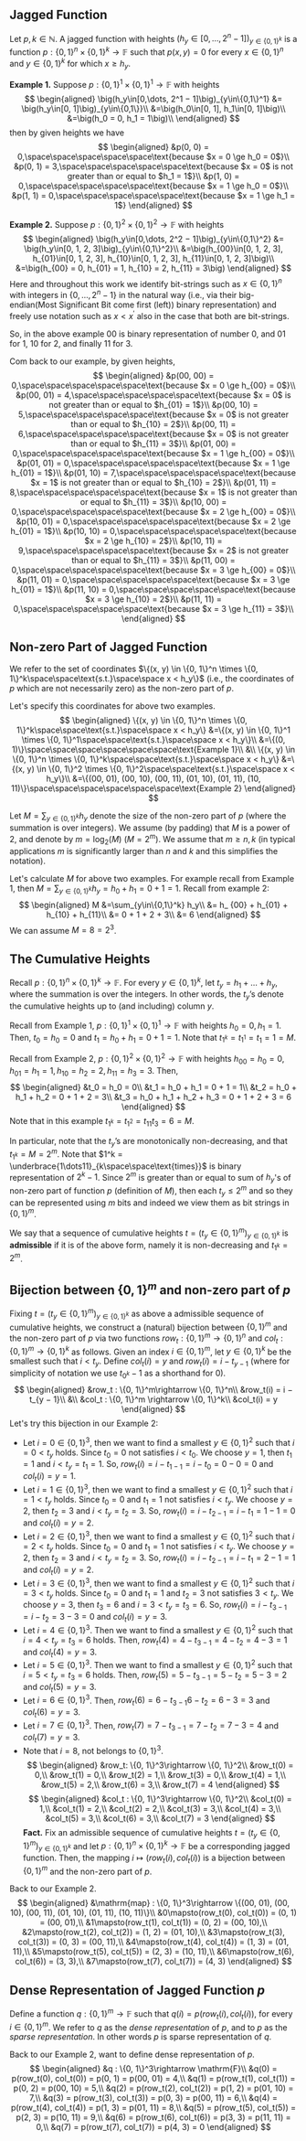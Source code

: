 ## Jagged Function
Let $p, k\in\mathbb{N}$. A jagged function with heights $\big(h_y\in[0,\dots, 2^n − 1]\big)_{y\in\{0,1\}^k}$ is a function $p : \{0, 1\}^n\times\{0, 1\}^k\rightarrow\mathbb{F}$ such that $p(x, y) = 0$ for every $x \in \{0, 1\}^n$ and $y \in \{0, 1\}^k$ for
which $x \ge h_y$.

**Example 1.** Suppose $p : \{0, 1\}^1\times\{0, 1\}^1\rightarrow\mathbb{F}$ with heights
$$
\begin{aligned}
\big(h_y\in[0,\dots, 2^1 − 1]\big)_{y\in\{0,1\}^1} &= \big(h_y\in[0, 1]\big)_{y\in\{0,1\}}\\
&=\big(h_0\in[0, 1], h_1\in[0, 1]\big)\\
&=\big(h_0 = 0, h_1 = 1\big)\\
\end{aligned}
$$
then by given heights we have
$$
\begin{aligned}
    &p(0, 0) = 0,\space\space\space\space\space\text{because $x = 0 \ge h_0 = 0$}\\
    &p(0, 1) = 3,\space\space\space\space\space\text{because $x = 0$ is not greater than or equal to $h_1 = 1$}\\
    &p(1, 0) = 0,\space\space\space\space\space\text{because $x = 1 \ge h_0 = 0$}\\
    &p(1, 1) = 0,\space\space\space\space\space\text{because $x = 1 \ge h_1 = 1$}
\end{aligned}
$$

**Example 2.** Suppose $p : \{0, 1\}^2\times\{0, 1\}^2\rightarrow\mathbb{F}$ with heights
$$
\begin{aligned}
\big(h_y\in[0,\dots, 2^2 − 1]\big)_{y\in\{0,1\}^2} &= \big(h_y\in[0, 1, 2, 3]\big)_{y\in\{0,1\}^2}\\
&=\big(h_{00}\in[0, 1, 2, 3], h_{01}\in[0, 1, 2, 3], h_{10}\in[0, 1, 2, 3], h_{11}\in[0, 1, 2, 3]\big)\\
&=\big(h_{00} = 0, h_{01} = 1, h_{10} = 2, h_{11} = 3\big)
\end{aligned}
$$
Here and throughout this work we identify bit-strings such as $x \in \{0, 1\}^n$ with integers in $\{0,\dots, 2^n − 1\}$ in the natural way (i.e., via their big-endian(Most Significant Bit come first (left)) binary representation) and freely use
notation such as $x < x^{\prime}$ also in the case that both are bit-strings.

So, in the above example $00$ is binary representation of number $0$, and $01$ for $1$, $10$ for $2$, and finally $11$ for $3$.

Com back to our example, by given heights,
$$
\begin{aligned}
    &p(00, 00) = 0,\space\space\space\space\space\text{because $x = 0 \ge h_{00} = 0$}\\
    &p(00, 01) = 4,\space\space\space\space\space\text{because $x = 0$ is not greater than or equal to $h_{01} = 1$}\\
    &p(00, 10) = 5,\space\space\space\space\space\text{because $x = 0$ is not greater than or equal to $h_{10} = 2$}\\
    &p(00, 11) = 6,\space\space\space\space\space\text{because $x = 0$ is not greater than or equal to $h_{11} = 3$}\\
    &p(01, 00) = 0,\space\space\space\space\space\text{because $x = 1 \ge h_{00} = 0$}\\
    &p(01, 01) = 0,\space\space\space\space\space\text{because $x = 1 \ge h_{01} = 1$}\\
    &p(01, 10) = 7,\space\space\space\space\space\text{because $x = 1$ is not greater than or equal to $h_{10} = 2$}\\
    &p(01, 11) = 8,\space\space\space\space\space\text{because $x = 1$ is not greater than or equal to $h_{11} = 3$}\\
    &p(10, 00) = 0,\space\space\space\space\space\text{because $x = 2 \ge h_{00} = 0$}\\
    &p(10, 01) = 0,\space\space\space\space\space\text{because $x = 2 \ge h_{01} = 1$}\\
    &p(10, 10) = 0,\space\space\space\space\space\text{because $x = 2 \ge h_{10} = 2$}\\
    &p(10, 11) = 9,\space\space\space\space\space\text{because $x = 2$ is not greater than or equal to $h_{11} = 3$}\\
    &p(11, 00) = 0,\space\space\space\space\space\text{because $x = 3 \ge h_{00} = 0$}\\
    &p(11, 01) = 0,\space\space\space\space\space\text{because $x = 3 \ge h_{01} = 1$}\\
    &p(11, 10) = 0,\space\space\space\space\space\text{because $x = 3 \ge h_{10} = 2$}\\
    &p(11, 11) = 0,\space\space\space\space\space\text{because $x = 3 \ge h_{11} = 3$}\\
\end{aligned}
$$

## Non-zero Part of Jagged Function
We refer to the set of coordinates $\{(x, y) \in \{0, 1\}^n \times \{0, 1\}^k\space\space\text{s.t.}\space\space x < h_y\}$ (i.e., the coordinates of $p$ which are not necessarily zero) as the non-zero part of $p$.

Let's specify this coordinates for above two examples.
$$
\begin{aligned}
    \{(x, y) \in \{0, 1\}^n \times \{0, 1\}^k\space\space\text{s.t.}\space\space x < h_y\} &=\{(x, y) \in \{0, 1\}^1 \times \{0, 1\}^1\space\space\text{s.t.}\space\space x < h_y\}\\
    &=\{(0, 1)\}\space\space\space\space\space\space\text{Example 1}\\
    &\\
    \{(x, y) \in \{0, 1\}^n \times \{0, 1\}^k\space\space\text{s.t.}\space\space x < h_y\} &=\{(x, y) \in \{0, 1\}^2 \times \{0, 1\}^2\space\space\text{s.t.}\space\space x < h_y\}\\
    &=\{(00, 01), (00, 10), (00, 11), (01, 10), (01, 11), (10, 11)\}\space\space\space\space\space\space\text{Example 2}
\end{aligned}
$$

Let $M =\sum_{y\in\{0,1\}^k} h_y$ denote the size of the non-zero part of $p$ (where the summation is over integers). We assume (by padding) that $M$ is a power of 2, and denote by $m = \log_2(M)$ ($M = 2^m$). We assume that $m\ge n, k$ (in typical applications $m$ is significantly larger than $n$ and $k$ and this simplifies the notation).

Let's calculate $M$ for above two examples. For example recall from Example 1, then $M =\sum_{y\in\{0,1\}^k} h_y = h_0 + h_1 = 0 + 1 = 1$. Recall from example 2:
$$
\begin{aligned}
    M &=\sum_{y\in\{0,1\}^k} h_y\\
      &= h_ {00} + h_{01} + h_{10} + h_{11}\\
      &= 0 + 1 + 2 + 3\\
      &= 6
\end{aligned}
$$
We can assume $M = 8 = 2^3$.

## The Cumulative Heights
Recall $p : \{0, 1\}^n\times\{0, 1\}^k\rightarrow\mathbb{F}$. For every $y \in \{0, 1\}^k$, let $t_y = h_1 + \dots + h_y$, where the summation is over the integers. In other words, the $t_y$’s denote the cumulative heights
up to (and including) column $y$.

Recall from Example 1, $p : \{0, 1\}^1\times\{0, 1\}^1\rightarrow\mathbb{F}$ with heights $h_0 = 0, h_1 =1$. Then, $t_0 = h_0 = 0$ and $t_1 = h_0 + h_1 = 0 + 1 = 1$. Note that $t_{1^k} = t_{1^1} = t_1 = 1 = M$.

Recall from Example 2, $p : \{0, 1\}^2\times\{0, 1\}^2\rightarrow\mathbb{F}$ with heights $h_{00} = h_0 = 0, h_{01} = h_1 = 1, h_{10} = h_2 = 2, h_{11} = h_3 = 3$. Then, 
$$
\begin{aligned}
&t_0 = h_0 = 0\\
&t_1 = h_0 + h_1 = 0 + 1 = 1\\
&t_2 = h_0 + h_1 + h_2 = 0 + 1 + 2 = 3\\
&t_3 = h_0 + h_1 + h_2 + h_3 = 0 + 1 + 2 + 3 = 6   
\end{aligned}
$$
Note that in this example $t_{1^k} = t_{1^2} = t_{11} t_3 = 6 = M$.

In particular, note that the $t_y$’s are monotonically non-decreasing, and that $t_{1^k} = M = 2^m$. Note that $1^k = \underbrace{1\dots11}_{k\space\space\text{times}}$ is binary representation of $2^k - 1$. Since $2^m$ is greater than or equal to sum of $h_y$'s of non-zero part of function $p$ (definition of $M$), then each $t_y \le 2^m$ and so they can be represented using $m$ bits and indeed we view them as bit strings in $\{0, 1\}^m$.

We say that a sequence of cumulative heights $t = \big(t_y \in \{0, 1\}^m\big)_{y\in\{0,1\}^k}$ is **admissible** if it is of the above form, namely it is non-decreasing and $t_{1^k} = 2^m$.

## Bijection between $\{0, 1\}^m$ and non-zero part of $p$
Fixing $t = \big(t_y \in \{0, 1\}^m\big)_{y\in\{0,1\}^k}$ as above a admissible sequence of cumulative heights, we construct a (natural) bijection between $\{0, 1\}^m$ and the non-zero part of $p$ via two functions $row_t : \{0, 1\}^m\rightarrow \{0, 1\}^n$ and $col_t : \{0, 1\}^m \rightarrow \{0, 1\}^k$ as follows. Given an index $i \in \{0, 1\}^m$, let $y \in \{0, 1\}^k$ be the smallest such that $i < t_y$. Define $col_t(i) = y$ and $row_t(i) = i − t_{y − 1}$ (where for simplicity of notation we use $t_{0^k}−1$ as a shorthand for 0).
$$
\begin{aligned}
    &row_t : \{0, 1\}^m\rightarrow \{0, 1\}^n\\
    &row_t(i) = i − t_{y − 1}\\
    &\\
    &col_t : \{0, 1\}^m \rightarrow \{0, 1\}^k\\
    &col_t(i) = y
\end{aligned}
$$
Let's try this bijection in our Example 2:
- Let $i=0\in\{0,1\}^3$, then we want to find a smallest $y\in\{0,1\}^2$ such that $i = 0 < t_y$ holds. Since $t_0 = 0$ not satisfies $i < t_0$. We choose $y = 1$, then $t_1 = 1$ and $i < t_y = t_1 = 1$. So, $row_t(i) = i − t_{1 − 1} = i - t_0 = 0 - 0 = 0$ and $col_t(i) = y = 1$.
- Let $i=1\in\{0,1\}^3$, then we want to find a smallest $y\in\{0,1\}^2$ such that $i = 1 < t_y$ holds. Since $t_0 = 0$ and $t_1 = 1$ not satisfies $i < t_y$. We choose $y = 2$, then $t_2 = 3$ and $i < t_y = t_2 = 3$. So, $row_t(i) = i − t_{2 − 1} = i- t_1 = 1 - 1 = 0$ and $col_t(i) = y = 2$.
- Let $i=2\in\{0,1\}^3$, then we want to find a smallest $y\in\{0,1\}^2$ such that $i = 2 < t_y$ holds. Since $t_0 = 0$ and $t_1 = 1$ not satisfies $i < t_y$. We choose $y = 2$, then $t_2 = 3$ and $i < t_y = t_2 = 3$. So, $row_t(i) = i − t_{2 − 1} = i-t_1 = 2 - 1 = 1$ and $col_t(i) = y = 2$.
- Let $i=3\in\{0,1\}^3$, then we want to find a smallest $y\in\{0,1\}^2$ such that $i = 3 < t_y$ holds. Since $t_0 = 0$ and $t_1 = 1$ and $t_2 = 3$ not satisfies $3 < t_y$. We choose $y = 3$, then $t_3 = 6$ and $i = 3 < t_y = t_3 = 6$. So, $row_t(i) = i − t_{3 − 1} = i - t_2 = 3 - 3 = 0$ and $col_t(i) = y = 3$.
- Let $i=4\in\{0,1\}^3$. Then we want to find a smallest $y\in\{0,1\}^2$ such that $i = 4 < t_y = t_3 = 6$ holds. Then, $row_t(4) = 4 − t_{3 − 1} = 4 - t_2 = 4 - 3 = 1$ and $col_t(4) = y = 3$.
- Let $i=5\in\{0,1\}^3$. Then we want to find a smallest $y\in\{0,1\}^2$ such that $i = 5 < t_y = t_3 = 6$ holds. Then, $row_t(5) = 5 − t_{3 − 1} = 5 - t_2 = 5 - 3 = 2$ and $col_t(5) = y = 3$.
- Let $i=6\in\{0,1\}^3$. Then, $row_t(6) = 6 − t_{3 − 1} 6 - t_2 = 6 - 3 = 3$ and $col_t(6) = y = 3$.
- Let $i=7\in\{0,1\}^3$. Then, $row_t(7) = 7 − t_{3 − 1} = 7 - t_2 = 7 - 3 = 4$ and $col_t(7) = y = 3$.
- Note that $i = 8$, not belongs to $\{0,1\}^3$.
$$
\begin{aligned}
    &row_t: \{0, 1\}^3\rightarrow \{0, 1\}^2\\
    &row_t(0) = 0,\\ 
    &row_t(1) = 0,\\ 
    &row_t(2) = 1,\\
    &row_t(3) = 0,\\
    &row_t(4) = 1,\\
    &row_t(5) = 2,\\
    &row_t(6) = 3,\\
    &row_t(7) = 4
\end{aligned}
$$
$$
\begin{aligned}
    &col_t : \{0, 1\}^3\rightarrow \{0, 1\}^2\\
    &col_t(0) = 1,\\ 
    &col_t(1) = 2,\\ 
    &col_t(2) = 2,\\
    &col_t(3) = 3,\\
    &col_t(4) = 3,\\
    &col_t(5) = 3,\\
    &col_t(6) = 3,\\
    &col_t(7) = 3
\end{aligned}
$$
**Fact.** Fix an admissible sequence of cumulative heights $t = \big(t_y \in \{0, 1\}^m\big)_{y\in\{0,1\}^k}$ and let $p : \{0, 1\}^n\times\{0, 1\}^k\rightarrow\mathbb{F}$ be a corresponding jagged function. Then, the mapping $i \mapsto (row_t(i), col_t(i))$ is a bijection between $\{0, 1\}^m$ and the non-zero part of $p$.

Back to our Example 2.
$$
\begin{aligned}
    &\mathrm{map} : \{0, 1\}^3\rightarrow \{(00, 01), (00, 10), (00, 11), (01, 10), (01, 11), (10, 11)\}\\
    &0\mapsto(row_t(0), col_t(0)) = (0, 1) = (00, 01),\\ 
    &1\mapsto(row_t(1), col_t(1)) = (0, 2) = (00, 10),\\ 
    &2\mapsto(row_t(2), col_t(2)) = (1, 2) = (01, 10),\\
    &3\mapsto(row_t(3), col_t(3)) = (0, 3) = (00, 11),\\
    &4\mapsto(row_t(4), col_t(4)) = (1, 3) = (01, 11),\\
    &5\mapsto(row_t(5), col_t(5)) = (2, 3) = (10, 11),\\
    &6\mapsto(row_t(6), col_t(6)) = (3, 3),\\
    &7\mapsto(row_t(7), col_t(7)) = (4, 3)
\end{aligned}
$$

## Dense Representation of Jagged Function $p$
Define a function $q : \{0, 1\}^m \rightarrow\mathbb{F}$ such that $q(i) = p(row_t(i), col_t(i))$, for every $i \in \{0, 1\}^m$. We refer to $q$ as the *dense representation* of $p$, and to $p$ as the *sparse representation*. In other words $p$ is sparse representation of $q$.

Back to our Example 2, want to define dense representation of $p$.
$$
\begin{aligned}
    &q : \{0, 1\}^3\rightarrow \mathrm{F}\\
    &q(0) = p(row_t(0), col_t(0)) = p(0, 1) = p(00, 01) = 4,\\ 
    &q(1) = p(row_t(1), col_t(1)) = p(0, 2) = p(00, 10) = 5,\\ 
    &q(2) = p(row_t(2), col_t(2)) = p(1, 2) = p(01, 10) = 7,\\
    &q(3) = p(row_t(3), col_t(3)) = p(0, 3) = p(00, 11) = 6,\\
    &q(4) = p(row_t(4), col_t(4)) = p(1, 3) = p(01, 11) = 8,\\
    &q(5) = p(row_t(5), col_t(5)) = p(2, 3) = p(10, 11) = 9,\\
    &q(6) = p(row_t(6), col_t(6)) = p(3, 3) = p(11, 11) = 0,\\
    &q(7) = p(row_t(7), col_t(7)) = p(4, 3) = 0
\end{aligned}
$$